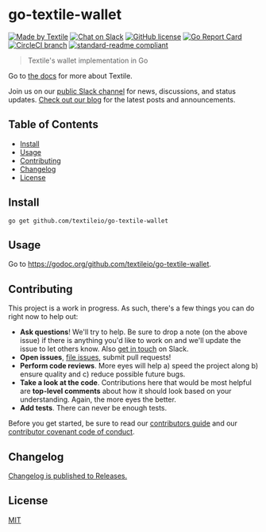 # go-textile-wallet

[![Made by Textile](https://img.shields.io/badge/made%20by-Textile-informational.svg?style=popout-square)](https://textile.io)
[![Chat on Slack](https://img.shields.io/badge/slack-slack.textile.io-informational.svg?style=popout-square)](https://slack.textile.io)
[![GitHub license](https://img.shields.io/github/license/textileio/photos-desktop.svg?style=popout-square)](./LICENSE)
[![Go Report Card](https://goreportcard.com/badge/github.com/textileio/go-textile-wallet?style=flat-square)](https://goreportcard.com/report/github.com/textileio/go-textile-wallet?style=flat-square)
[![CircleCI branch](https://img.shields.io/circleci/project/github/textileio/go-textile-wallet/master.svg?style=popout-square)](https://circleci.com/gh/textileio/go-textile-wallet)
[![standard-readme compliant](https://img.shields.io/badge/readme%20style-standard-brightgreen.svg?style=popout-square)](https://github.com/RichardLitt/standard-readme)

> Textile's wallet implementation in Go

Go to [the docs](https://docs.textile.io/) for more about Textile.

Join us on our [public Slack channel](https://slack.textile.io/) for news, discussions, and status updates. [Check out our blog](https://medium.com/textileio) for the latest posts and announcements.

## Table of Contents

-   [Install](#install)
-   [Usage](#usage)
-   [Contributing](#contributing)
-   [Changelog](#changelog)
-   [License](#license)

## Install

    go get github.com/textileio/go-textile-wallet

## Usage

Go to https://godoc.org/github.com/textileio/go-textile-wallet.

## Contributing

This project is a work in progress. As such, there's a few things you can do right now to help out:

-   **Ask questions**! We'll try to help. Be sure to drop a note (on the above issue) if there is anything you'd like to work on and we'll update the issue to let others know. Also [get in touch](https://slack.textile.io) on Slack.
-   **Open issues**, [file issues](https://github.com/textileio/go-textile-wallet/issues), submit pull requests!
-   **Perform code reviews**. More eyes will help a) speed the project along b) ensure quality and c) reduce possible future bugs.
-   **Take a look at the code**. Contributions here that would be most helpful are **top-level comments** about how it should look based on your understanding. Again, the more eyes the better.
-   **Add tests**. There can never be enough tests.

Before you get started, be sure to read our [contributors guide](./CONTRIBUTING.md) and our [contributor covenant code of conduct](./CODE_OF_CONDUCT.md).

## Changelog

[Changelog is published to Releases.](https://github.com/textileio/go-textile-wallet/releases)

## License

[MIT](LICENSE)
